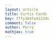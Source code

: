 ```yaml
---
layout: article
title: Curtis Cards
key: fffy384fad123ds
comment: false
author: Perry
mathjax: true
---
```


<!--[if lt IE 7]> <html class="no-js lt-ie9 lt-ie8 lt-ie7" lang="en"> <![endif]-->
<!--[if IE 7]>    <html class="no-js lt-ie9 lt-ie8" lang="en"> <![endif]-->
<!--[if IE 8]>    <html class="no-js lt-ie9" lang="en"> <![endif]-->
<!--[if gt IE 8]><!--> 
<html class="no-js" lang="en"> <!--<![endif]-->
<head>
  <meta charset="utf-8">
  <meta http-equiv="X-UA-Compatible" content="IE=edge,chrome=1">

  <title>Flash Cards</title>
  <meta name="description" content="Simple, animated, and imageless flash cards using HTML/CSS/jQuery.">
  <meta name="author" content="Curtis Blackwell&hellip; sorta.">

  <meta name="viewport" content="width=device-width">

<link rel="stylesheet" type="text/css" href="/css/style.css">

 <link href="http://fonts.googleapis.com/css?family=Schoolbell" rel="stylesheet" type="text/css">
 <script src="js/vendor/modernizr-2.5.3.min.js"></script>

<script src="https://cdnjs.cloudflare.com/ajax/libs/jquery/2.1.3/jquery.min.js"></script>
<script src="https://cdnjs.cloudflare.com/ajax/libs/jquery.cycle/3.0.3/jquery.cycle.all.min.js ">

</head>
<body>

 <ul id="deck">
    <li class="card">
      <div class="side_one">
        <p>Hello</p>
      </div>
      <div class="side_two">
        <p>안녕하세요</p>
      </div>
    </li>

  <li class="card">
      <div class="side_one">
        <p>How many licks does it take to get to the center of a Tootsie Pop?</p>
      </div>
      <div class="side_two">
        <p>The world may never know.</p>
      </div>
    </li>

  <li class="card">
      <div class="side_one">
        <p>Have you been an un-American?</p>
      </div>
      <div class="side_two">
        <p>Ooh-ooh-hoo-ooh!</p>
      </div>
    </li>
  </ul>

  <div id="nav_deck">
    <span class="icon" id="prev" data-icon="<"><span class="visuallyhidden">Previous</span></span>
    <span class="icon" id="flipper" data-icon="/"><span class="visuallyhidden">Flip</span></span>
    <span class="icon" id="next" data-icon=">"><span class="visuallyhidden">Next</span></span>
  </div>

  <script src="//ajax.googleapis.com/ajax/libs/jquery/1.7.2/jquery.min.js"></script>
  <script>window.jQuery || document.write('<script src="js/vendor/jquery-1.7.2.min.js"><\/script>')</script>

  <script src="js/flash_cards.min.js"></script>